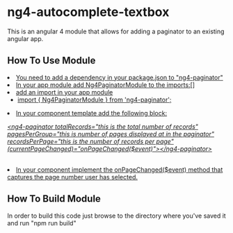 <h1>ng4-autocomplete-textbox</h1>

This is an angular 4 module that allows for adding a paginator to an existing angular app.

<h2>How To Use Module</h2>
<u>
<li>You need to add a dependency in your package.json to "ng4-paginator"</li>
<li>In your app module add Ng4PaginatorModule to the imports:[]</li> 
<li>add an import in your app module
<ul> 
<li>import { Ng4PaginatorModule } from 'ng4-paginator';</li>
</ul>
</li>
<li>In your component template add the following block:</li>
<i>
<p>
&lt;ng4-paginator totalRecords="this is the total number of records" pagesPerGroup="this is number of pages displayed at in the paginator" recordsPerPage="this is the number of records per page" (currentPageChanged)="onPageChanged($event)"&gt;&lt;/ng4-paginator&gt;
</p>
</i><br/>
<li>In your component implement the onPageChanged($event) method that captures the page number user has selected.</li>
</u>
<h2>How To Build Module</h2>
In order to build this code just browse to the directory where you've saved it and run "npm run build"

